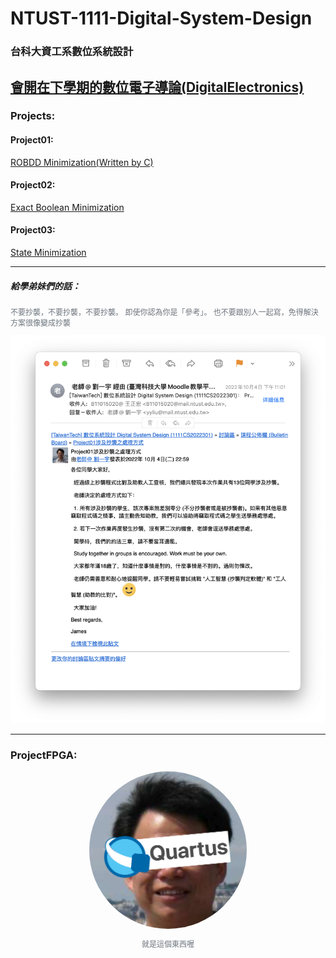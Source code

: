 # NTUST-1111-Digital-System-Design
### 台科大資工系數位系統設計

[會開在下學期的數位電子導論(DigitalElectronics)](https://github.com/ChengHung-Wang/NTUST-1102-DigitalElectronics)
---
### Projects:
#### Project01: 
[ROBDD Minimization(Written by C)](https://github.com/ChengHung-Wang/NTUST-1111-Digital-System-Design/tree/main/Projects/Project01)

#### Project02: 
[Exact Boolean Minimization](https://github.com/ChengHung-Wang/NTUST-1111-Digital-System-Design/tree/main/Projects/Project02)

#### Project03: 
[State Minimization](https://github.com/ChengHung-Wang/NTUST-1111-Digital-System-Design/tree/main/Projects/Project03)

----
##### 給學弟妹們的話：
<p style="font-size: 12px; color: #6c757d;">不要抄襲，不要抄襲，不要抄襲。
即使你認為你是「參考」。
也不要跟別人一起寫，免得解決方案很像變成抄襲</p>
<img src="./不要抄襲.png">

----
### ProjectFPGA: 
<div align="center" style="text-align: center;">
    <img width="50%" style="border-radius: 50%;" src="./icon.png" />
    <p style="font-size: 12px; color: #6c757d;">就是這個東西喔</p>
</div>
